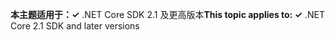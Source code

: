 <span data-ttu-id="74439-101">**本主题适用于：✓** .NET Core SDK 2.1 及更高版本</span><span class="sxs-lookup"><span data-stu-id="74439-101">**This topic applies to: ✓** .NET Core 2.1 SDK and later versions</span></span>